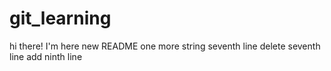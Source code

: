# git_learning

hi there!
I'm here
new README
one more string
seventh line
delete seventh line
add ninth line
